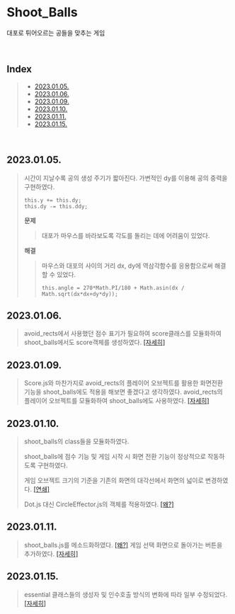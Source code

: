 # Shoot_Balls

대포로 튀어오르는 공들을 맞추는 게임

<br/>

## Index

> - [2023.01.05.](#20230105)
> - [2023.01.06.](#20230106)
> - [2023.01.09.](#20230109)
> - [2023.01.10.](#20230110)
> - [2023.01.11.](#20230111)
> - [2023.01.15.](#20230115)

<br/>

## 2023.01.05.

> 시간이 지날수록 공의 생성 주기가 짧아진다.
> 가변적인 dy를 이용해 공의 중력을 구현하였다.
>
> ```
> this.y += this.dy;
> this.dy -= this.ddy;
> ```
>
> **문제**
>
> > 대포가 마우스를 바라보도록 각도를 돌리는 데에 어려움이 있었다.
>
> **해결**
>
> > 마우스와 대포의 사이의 거리 dx, dy에 역삼각함수를 응용함으로써 해결할 수 있었다.
> >
> > ```
> > this.angle = 270*Math.PI/180 + Math.asin(dx / Math.sqrt(dx*dx+dy*dy));
> > ```

## 2023.01.06.

> avoid_rects에서 사용했던 점수 표기가 필요하여 score클래스를 모듈화하여 shoot_balls에서도 score객체를 생성하였다. [[자세히]](./avoid_rects.md#20230106)

## 2023.01.09.

> Score.js와 마찬가지로 avoid_rects의 플레이어 오브젝트를 활용한 화면전환 기능을 shoot_balls에도 적용을 해보면 좋겠다고 생각하였다.
> avoid_rects의 플레이어 오브젝트를 모듈화하여 shoot_balls에도 사용하였다. [[자세히]](./avoid_rects.md#20230109)

## 2023.01.10.

> shoot_balls의 class들을 모듈화하였다.
>
> shoot_balls에 점수 기능 및 게임 시작 시 화면 전환 기능이 정상적으로 작동하도록 구현하였다.
>
> 게임 오브젝트 크기의 기준을 기존의 화면의 대각선에서 화면의 넓이로 변경하였다. [[연쇄]](./avoid_rects.md#20230110)
>
> Dot.js 대신 CircleEffector.js의 객체를 적용하였다. [[왜?]](./avoid_rects.md#20230110)

## 2023.01.11.

> shoot_balls.js를 메소드화하였다. [[왜?]](./select_game.md#20230111)
> 게임 선택 화면으로 돌아가는 버튼을 추가하였다. [[자세히]](./essential.md/#20230111)  

## 2023.01.15.

> essential 클래스들의 생성자 및 인수호출 방식의 변화에 따라 일부 수정되었다. [[자세히]](./essential.md#20230115)
